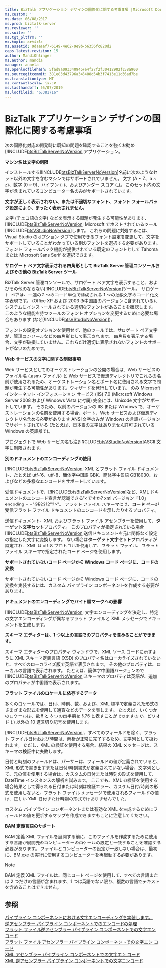 ```yaml
---
title: BizTalk アプリケーション デザインの国際化に関する考慮事項 |Microsoft Docs
ms.custom: ''
ms.date: 06/08/2017
ms.prod: biztalk-server
ms.reviewer: ''
ms.suite: ''
ms.tgt_pltfrm: ''
ms.topic: article
ms.assetid: 9daaaaf7-6149-4e62-9e9b-b6356fc820d2
caps.latest.revision: 15
author: MandiOhlinger
ms.author: mandia
manager: anneta
ms.openlocfilehash: 5fad9a0933409457e4f27f2f30412902f058a900
ms.sourcegitcommit: 381e83d43796a345488d54b3f7413e11d56ad7be
ms.translationtype: MT
ms.contentlocale: ja-JP
ms.lasthandoff: 05/07/2019
ms.locfileid: "65381716"
---
```

# <a name="international-considerations-for-designing-biztalk-applications"></a>BizTalk アプリケーション デザインの国際化に関する考慮事項
次の国際化対応の開発時に既知の問題を確認することを強くお勧め[!INCLUDE[btsBizTalkServerNoVersion](../includes/btsbiztalkservernoversion-md.md)]アプリケーション。  
  
 **マシン名は文字の制限**  
  
 インストールする[!INCLUDE[btsBizTalkServerNoVersion](../includes/btsbiztalkservernoversion-md.md)]名前に次のようなセット以外の文字を含むマシンではサポートされていません。 文字 (A ~ Z、a ~ z)、数字 (0 ~ 9)、ハイフン (-)、およびアンダー スコア (_)。 このセット内の文字が含まれているコンピューター名のみがサポートされています。  
  
 **文字が正しく表示されない、または不適切なフォント、フォント フォールバック設定により、まったく表示されません。**  
  
 文字 (チェコ語の文字) などを表示する問題が発生する可能性があります、 [!INCLUDE[btsBizTalkServerNoVersion](../includes/btsbiztalkservernoversion-md.md)] Microsoft でホストされているツール[!INCLUDE[btsVStudioNoVersion](../includes/btsvstudionoversion-md.md)]します。 これらの問題に対処するには、Visual Studio のオプション タブで使用できるフォント設定を変更して、文字をサポートしていることがわかっている別のフォントを選択する必要があります。 フォント フォールバック機能が提供されている既定のフォントとして Tahoma または Microsoft Sans Serif を選択できます。  
  
 **サロゲート ペア文字表示される四角形として BizTalk Server 管理コンソールおよびその他の BizTalk Server ツール**  
  
 BizTalk Server 管理コンソールで、サロゲート ペア文字を表示すること、およびその他のならない[!INCLUDE[btsBizTalkServerNoVersion](../includes/btsbiztalkservernoversion-md.md)]ツール。 サロゲート ペアは、一連の 2 つのコード単位で構成される 1 つの抽象文字のコード化文字表現です。 (Office XP および 2003 の中国語のバージョンに含まれている)、システムにインストールされている適切なフォントがあることを確認します。 このような機能を持つツールのフォント オプションを変更するために必要な場合もあります (など[!INCLUDE[btsVStudioNoVersion](../includes/btsvstudionoversion-md.md)])。  
  
 フォントの設定オプションを使用せず、他のツールでは、サロゲート ペア文字が、管理コンソールなどの四角形として表示されます。 四角形を表示する場合、文字が破損していません。これらだけ適切に表示されないフォントのサポートがないのためです。  
  
 **Web サービスの文字に関する制限事項**  
  
 Web サービスとしてのオーケストレーションの公開の場合は、Web サービスのファイル名 (.asmx ファイル) と Web サービスで仮想ディレクトリでこれらの名前が使用されるため、オーケストレーション名とポート名に使用される文字で問題が発生する可能性があります。ウィザードを発行しています。 のみ Microsoft インターネット インフォメーション サービス (IIS) 7.0 (Microsoft Windows Server 2008 および Windows Vista に付属) 完全には、Unicode 文字がサポートしています。 そのため、以前のバージョンの IIS または Windows で、オーケストレーションの名前を使用する場合、ポート、Web サービスおよび仮想ディレクトリ名含める必要があります ANSI 文字のみが Windows の言語バージョンでサポートされている (たとえば、日本語の文字はありません許可されている Windows の英語版で)。  
  
 プロジェクトで Web サービス名も注[!INCLUDE[btsVStudioNoVersion](../includes/btsvstudionoversion-md.md)]ASCII 文字に制限されます。  
  
 **別のドキュメントのエンコーディングの使用**  
  
 [!INCLUDE[btsBizTalkServerNoVersion](../includes/btsbiztalkservernoversion-md.md)] XML とフラット ファイル ドキュメント、たとえば utf-16、utf-8、簡体字中国語 GBK、簡体字中国語 GB18030、およびなどの多様なエンコードをサポートしています。  
  
 受信ドキュメントで、[!INCLUDE[btsBizTalkServerNoVersion](../includes/btsbiztalkservernoversion-md.md)]など、XML ドキュメントのエンコード宣言が認識できる"\<ですか? xml バージョン「1.0」encoding = ="GB2312"?\>"。 フラット ファイル スキーマには、**コード ページ**受信フラット ファイル ドキュメントのエンコードを示したりするプロパティ。  
  
 送信ドキュメント、XML およびフラット ファイル アセンブラーを使用して、**ターゲット文字セット**プロパティ。 このプロパティが指定されている場合[!INCLUDE[btsBizTalkServerNoVersion](../includes/btsbiztalkservernoversion-md.md)]送信ドキュメントを元に関係なく設定の指定した文字に変換します。 ない場合は**ターゲット文字セット**プロパティが設定され、XML は utf-8 プロトコルを使用して、フラット ファイル、フラット ファイル スキーマで指定されたコード ページを使用します。  
  
 **サポートされていないコード ページから Windows コード ページに、コードの変換**  
  
 サポートされていないコード ページから Windows コード ページに、コードの変換を実装するには、カスタム パイプライン コンポーネントを作成する必要があります。  
  
 **ドキュメントのエンコーディングでバイト順マークへの影響**  
  
 [!INCLUDE[btsBizTalkServerNoVersion](../includes/btsbiztalkservernoversion-md.md)] 文字エンコーディングを決定し、特定の文字エンコーディングが異なるフラット ファイルと XML メッセージでドキュメントを生成します。  
  
 **スキーマ エディターは、1 つ以上の言語でのプロパティを含めることができます。**  
  
 スキーマ エディターのプロパティ ウィンドウで、XML ソース コードに示すように XML スキーマ定義言語 (XSD) のプロパティ名はローカライズされていないと、すべてのローカライズ版で英語で表示されます。 その他のプロパティは、ローカルの言語で表示されます。 たとえば、簡体字中国語バージョンので[!INCLUDE[btsBizTalkServerNoVersion](../includes/btsbiztalkservernoversion-md.md)]スキーマのプロパティは英語が、追加のプロパティが中国語で表示されます。  
  
 **フラット ファイルのロケールに依存するデータ**  
  
 多くのロケールでは、日付、時刻、数、および、XML 標準で定義された形式のさまざまな形式を使用して通貨などのデータを表します。 たとえば、いくつかのロケールは、数 5 と 3 つの四半期を 5,75 と表すことができますので、ピリオド (.) 以外の 10 進区切り記号を使用します。  
  
 [!INCLUDE[btsBizTalkServerNoVersion](../includes/btsbiztalkservernoversion-md.md)]、すべてのフィールドを除く、フラット ファイル日付および時間は、解析が正常に完了するため、文字列として扱われます。 ただし、XML の検証を使用する場合、結果の XML メッセージは、スキーマの検証中に失敗します。  
  
 日付と時刻のフィールドは、パーサーは、フィールドの値が定義されていると、XML 形式で書き出すまたは日付/時刻書式が定義されていない場合、文字列として、元の値を使用する場合は、カスタムの日付または時刻の形式を使用して、DateTime インスタンスの解析を試みます。 ここでも、XML の検証を使用する場合結果として得られる日付または時刻は検証エラー、カスタム日付/時刻の形式を使用しないと、フラット ファイル メッセージで使用されるフィールドの値は、正しい XML 日付または時刻の形式ではありませんでした。  
  
 カスタム パイプライン コンポーネントまたは有効な XML を生成するためにフィールドの値を更新するマップを作成できますもことに注意してください。  
  
 **BAM 定義言語のサポート**  
  
 BAM 定義 XML ファイルを展開する前に、このファイルを作成するために使用する言語が展開先のコンピューターのロケールの設定と一致することを確認する必要があります。 ファイルとコンピューターの設定が一致しない場合は、最初に、BM.exe の実行に使用するコンピューターを再起動する必要があります。  
  
> [!NOTE]
>  BAM 定義 XML ファイルは、同じコード ページを使用して、すべての言語または 2 つだけの言語が含まれます、1 つは英語でない限り、複数の言語でテキストを含めることはできません。  
  
## <a name="see-also"></a>参照  
 [パイプライン コンポーネントにおける文字エンコーディングを実装します。](../core/implementing-character-encoding-in-a-pipeline-component.md)   
 [逆アセンブラー パイプライン コンポーネントでのエンコードの処理](../core/handling-encoding-in-a-disassembler-pipeline-component.md)   
 [フラット ファイル逆アセンブラー パイプライン コンポーネントでの文字エン コード](../core/character-encoding-in-the-flat-file-disassembler-pipeline-component.md)   
 [フラット ファイル アセンブラー パイプライン コンポーネントでの文字エン コード](../core/character-encoding-in-the-flat-file-assembler-pipeline-component.md)   
 [XML アセンブラー パイプライン コンポーネントでの文字エン コード](../core/character-encoding-in-the-xml-assembler-pipeline-component.md)   
 [XML 逆アセンブラー パイプライン コンポーネントでの文字エンコード](../core/character-encoding-in-xml-disassembler-pipeline-component.md)
